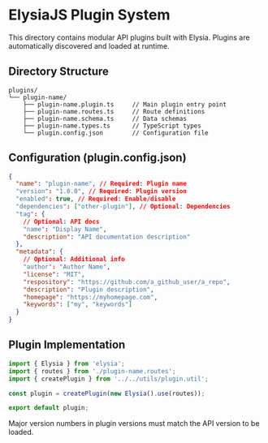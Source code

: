 # ElysiaJS Plugin System

This directory contains modular API plugins built with Elysia. Plugins are automatically discovered and loaded at runtime.

## Directory Structure

```
plugins/
└── plugin-name/
    ├── plugin-name.plugin.ts     // Main plugin entry point
    ├── plugin-name.routes.ts     // Route definitions
    ├── plugin-name.schema.ts     // Data schemas
    ├── plugin-name.types.ts      // TypeScript types
    └── plugin.config.json        // Configuration file
```

## Configuration (plugin.config.json)

```json
{
  "name": "plugin-name", // Required: Plugin name
  "version": "1.0.0", // Required: Plugin version
  "enabled": true, // Required: Enable/disable
  "dependencies": ["other-plugin"], // Optional: Dependencies
  "tag": {
    // Optional: API docs
    "name": "Display Name",
    "description": "API documentation description"
  },
  "metadata": {
    // Optional: Additional info
    "author": "Author Name",
    "license": "MIT",
    "respository": "https://github.com/a_github_user/a_repo",
    "description": "Plugin description",
    "homepage": "https://myhomepage.com",
    "keywords": ["my", "keywords"]
  }
}
```

## Plugin Implementation

```typescript
import { Elysia } from 'elysia';
import { routes } from './plugin-name.routes';
import { createPlugin } from '../../utils/plugin.util';

const plugin = createPlugin(new Elysia().use(routes));

export default plugin;
```

Major version numbers in plugin versions must match the API version to be loaded.

